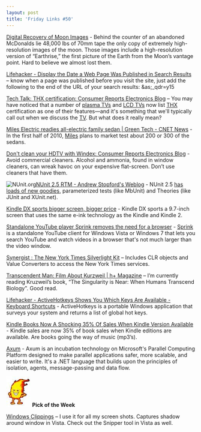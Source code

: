 ```yaml
---
layout: post
title: 'Friday Links #50'
---
```

[Digital Recovery of Moon Images](http://kk.org/ct2/2009/05/digital-recovery-of-moon-image.php) - Behind the counter of an abandoned McDonalds lie 48,000 lbs of 70mm tape the only copy of extremely high-resolution images of the moon. Those images include a high-resolution version of “Earthrise,” the first picture of the Earth from the Moon’s vantage point. Hard to believe we almost lost them.

[Lifehacker - Display the Date a Web Page Was Published in Search Results](http://lifehacker.com/5239562/display-the-date-a-web-page-was-published-in-search-results) – know when a page was published before you visit the site, just add the following to the end of the URL of your search results: &as;_qdr=y15

[Tech Talk: THX certification: Consumer Reports Electronics Blog](http://blogs.consumerreports.org/electronics/2009/05/thxcertified-hdtvs-what-does-it-really-mean.html?EXTKEY=I72RSE0) – You may have noticed that a number of [plasma TVs](http://www.consumerreports.org/cro/electronics-computers/tvs-services/tvs/tv-guide/types/hdtv-types.htm#PLASMA_TVS) and [LCD TVs](http://www.consumerreports.org/cro/electronics-computers/tvs-services/tvs/tv-guide/types/hdtv-types.ht%0Am#LCD_TVS) now list [THX](http://www.thx.com/index.html) certification as one of their features—and it's something that we'll typically call out when we discuss the [TV](http://www.consumerreports.org/cro/electronics-computers/tvs-services/tvs/index.htm). But what does it really mean?

[Miles Electric readies all-electric family sedan | Green Tech - CNET News](http://news.cnet.com/8301-11128_3-10233481-54.html?part=rss&subj=news&tag=2547-1_3-0-20) - In the first half of 2010, [Miles](http://www.milesev.com/) plans to market test about 200 or 300 of the sedans.

[Don't clean your HDTV with Windex: Consumer Reports Electronics Blog](http://blogs.consumerreports.org/electronics/2009/05/dont-clean-your-hdtv-with-windex.html?EXTKEY=I72RSE0) - Avoid commercial cleaners. Alcohol and ammonia, found in window cleaners, can wreak havoc on your expensive flat-screen. Don’t use cleaners that have them.

![NUnit.org](http://nunit.com/img/logo.gif)[NUnit 2.5 RTM - Andrew Stopford's Weblog](http://weblogs.asp.net/astopford/archive/2009/05/05/nunit-2-5-rtm.aspx) - NUnit 2.5 [has loads of new goodies](http://nunit.com/blogs/?p=66), parameterized tests (like MbUnit) and Theories (like JUnit and XUnit.net).

[Kindle DX sports bigger screen, bigger price](http://www.macworld.com/article/140443/kindle_dx.html) - Kindle DX sports a 9.7-inch screen that uses the same e-ink technology as the Kindle and Kindle 2.

[Standalone YouTube player Sprink removes the need for a browser](http://www.downloadsquad.com/2009/05/06/standalone-youtube-player-sprink-removes-the-need-for-a-browser/) - [Sprink](http://www.redmondpie.com/a-wpf-based-youtube-client-for-windows/) is a standalone YouTube client for Windows Vista or Windows 7 that lets you search YouTube and watch videos in a browser that's not much larger than the video window.

[Synergist : The New York Times Silverlight Kit](http://blogs.msdn.com/synergist/archive/2009/05/05/the-new-york-times-silverlight-kit.aspx) – Includes CLR objects and Value Converters to access the New York Times services.

[Transcendent Man: Film About Kurzweil | h+ Magazine](http://hplusmagazine.com/articles/ai/transcendent-man-film-about-kurzweil) – I’m currently reading Kruzweil’s book, “The Singularity is Near: When Humans Transcend Biology". Good read.

[Lifehacker - ActiveHotkeys Shows You Which Keys Are Available - Keyboard Shortcuts](http://lifehacker.com/5243959/activehotkeys-shows-you-which-keys-are-available) - ActiveHotkeys is a portable Windows application that surveys your system and returns a list of global hot keys.

[Kindle Books Now A Shocking 35% Of Sales When Kindle Version Available](http://www.businessinsider.com/henry-blodget-kindle-sales-now-a-shocking-35-of-book-sales-when-kindle-version-available-2009-5) - Kindle sales are now 35% of book sales when Kindle editions are available. Are books going the way of music (mp3’s).

[Axum](http://msdn.microsoft.com/en-us/devlabs/dd795202.aspx) - Axum is an incubation technology on Microsoft's Parallel Computing Platform designed to make parallel applications safer, more scalable, and easier to write. It's a .NET language that builds upon the principles of isolation, agents, message-passing and data flow.

![](/cdn/images/blog/FridayLinks49_12B63/images.jpg) **Pick of the Week**

[Windows Clippings](http://weblogs.asp.net/kennykerr/archive/2005/09/30/426280.aspx) – I use it for all my screen shots. Captures shadow around window in Vista. Check out the Snipper tool in Vista as well.
